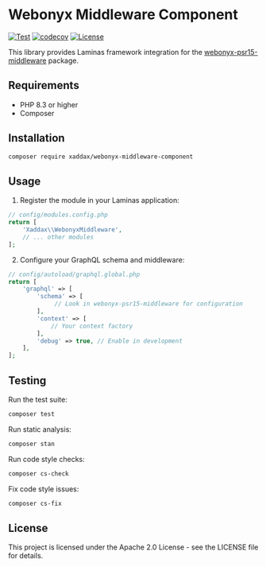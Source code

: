 # Webonyx Middleware Component

[![Test](https://github.com/zestic/webonyx-middleware-component/workflows/Test/badge.svg)](https://github.com/zestic/webonyx-middleware-component/actions/workflows/test.yml)
[![codecov](https://codecov.io/gh/zestic/webonyx-middleware-component/branch/main/graph/badge.svg)](https://codecov.io/gh/zestic/webonyx-middleware-component)
[![License](https://img.shields.io/badge/License-Apache%202.0-blue.svg)](https://opensource.org/licenses/Apache-2.0)

This library provides Laminas framework integration for the [webonyx-psr15-middleware](https://github.com/xaddax/webonyx-psr15-middleware) package.

## Requirements

- PHP 8.3 or higher
- Composer

## Installation

```bash
composer require xaddax/webonyx-middleware-component
```

## Usage

1. Register the module in your Laminas application:

```php
// config/modules.config.php
return [
    'Xaddax\\WebonyxMiddleware',
    // ... other modules
];
```

2. Configure your GraphQL schema and middleware:

```php
// config/autoload/graphql.global.php
return [
    'graphql' => [
        'schema' => [
             // Look in webonyx-psr15-middleware for configuration
        ],
        'context' => [
            // Your context factory
        ],
        'debug' => true, // Enable in development
    ],
];
```

## Testing

Run the test suite:

```bash
composer test
```

Run static analysis:

```bash
composer stan
```

Run code style checks:

```bash
composer cs-check
```

Fix code style issues:

```bash
composer cs-fix
```

## License

This project is licensed under the Apache 2.0 License - see the LICENSE file for details. 